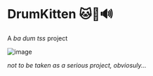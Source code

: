 # DrumKitten 🐱🥁🔊

A *ba dum tss* project

![image](https://github.com/user-attachments/assets/32a3741c-57a3-46f5-8f66-b62c4930b119)

*not to be taken as a serious project, obviosuly...*
